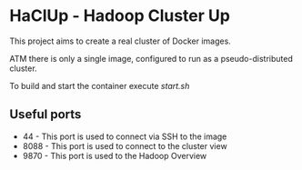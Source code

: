 # HaClUp - Hadoop Cluster Up

This project aims to create a real cluster of Docker images. 

ATM there is only a single image, configured to run as a pseudo-distributed cluster.

To build and start the container execute _start.sh_

## Useful ports
* 44 - This port is used to connect via SSH to the image
* 8088 - This port is used to connect to the cluster view
* 9870 - This port is used to the Hadoop Overview